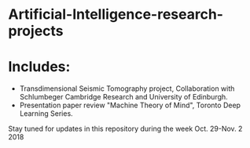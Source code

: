 # Artificial-Intelligence-research-projects

# Includes:

- Transdimensional Seismic Tomography project, Collaboration with Schlumbeger Cambridge Research and University of Edinburgh.
- Presentation paper review "Machine Theory of Mind", Toronto Deep Learning Series.

Stay tuned for updates in this repository during the week Oct. 29-Nov. 2 2018
